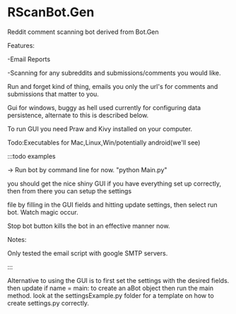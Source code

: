 RScanBot.Gen
============

Reddit comment scanning bot derived from Bot.Gen

Features:

-Email Reports

-Scanning for any subreddits and submissions/comments you would like.



Run and forget kind of thing, emails you only the url's for comments and submissions that matter to you.

Gui for windows, buggy as hell used currently for configuring data persistence, alternate to this is described below.

To run GUI you need Praw and Kivy installed on your computer.

Todo:Executables for Mac,Linux,Win/potentially android(we'll see)

:::todo examples


-> Run bot by command line for now. "python Main.py"


you should get the nice shiny GUI if you have everything set up correctly, then from there you can setup the settings

file by filling in the GUI fields and hitting update settings, then select run bot. Watch magic occur.

Stop bot button kills the bot in an effective manner now.


Notes:

  
  Only tested the email script with google SMTP servers.
  
 ::: 
  
Alternative to using the GUI is to first set the settings with the desired fields.
then update if name = main: to create an aBot object then run the main method.
look at the settingsExample.py folder for a template on how to create settings.py correctly.




